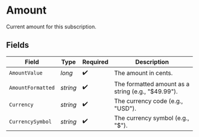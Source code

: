 # Amount

Current amount for this subscription.


## Fields

| Field                                              | Type                                               | Required                                           | Description                                        |
| -------------------------------------------------- | -------------------------------------------------- | -------------------------------------------------- | -------------------------------------------------- |
| `AmountValue`                                      | *long*                                             | :heavy_check_mark:                                 | The amount in cents.                               |
| `AmountFormatted`                                  | *string*                                           | :heavy_check_mark:                                 | The formatted amount as a string (e.g., "$49.99"). |
| `Currency`                                         | *string*                                           | :heavy_check_mark:                                 | The currency code (e.g., "USD").                   |
| `CurrencySymbol`                                   | *string*                                           | :heavy_check_mark:                                 | The currency symbol (e.g., "$").                   |